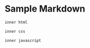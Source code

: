 # Sample Markdown

```html
inner html
```

```css
inner css
```

```javascript
inner javascript
```
